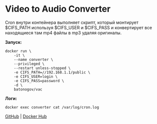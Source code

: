 # Video to Audio Converter

Cron внутри контейнера выполняет скрипт, который монтирует $CIFS_PATH используя $CIFS_USER и $CIFS_PASS и конвертирует все находящиеся там mp4 файлы в mp3 удаляя оригиналы. 

**Запуск:**
```
docker run \
    -it \
    --name converter \
    --privileged \
    --restart unless-stopped \
    -e CIFS_PATH=//192.168.1.1/public \
    -e CIFS_USER=login \
    -e CIFS_PASS=password \
    -d \
    batonogov/vac
```

**Логи:**
```
docker exec converter cat /var/log/cron.log
```

[GitHub](https://github.com/batonogov/vac) | 
[Docker Hub](https://hub.docker.com/repository/docker/batonogov/vac)
